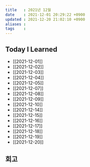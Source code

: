 ```yaml
---
title   : 2021년 12월
date    : 2021-12-01 20:29:22 +0900
updated : 2021-12-20 21:02:10 +0900
aliases : 
tags    : 
---
```

## Today I Learned
- [[2021-12-01]]
- [[2021-12-02]]
- [[2021-12-03]]
- [[2021-12-04]]
- [[2021-12-05]]
- [[2021-12-07]]
- [[2021-12-08]]
- [[2021-12-09]]
- [[2021-12-10]]
- [[2021-12-14]]
- [[2021-12-15]]
- [[2021-12-16]]
- [[2021-12-17]]
- [[2021-12-18]]
- [[2021-12-19]]
- [[2021-12-20]]

## 회고
